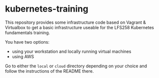# kubernetes-training

This repository provides some infrastructure code based on Vagrant & Virtualbox to get a basic infrastructure useable for the LFS258 Kubernetes fundamentals training.

You have two options:

* using your workstation and locally running virtual machines
* using AWS

Go to either the `local` or `cloud` directory depending on your choice and follow the instructions of the README there.